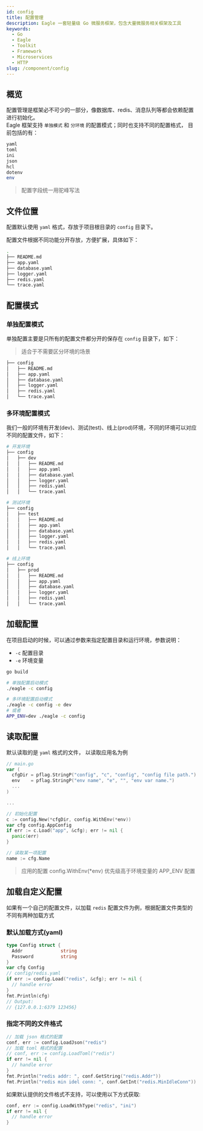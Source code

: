 ```yaml
---
id: config
title: 配置管理
description: Eagle 一套轻量级 Go 微服务框架，包含大量微服务相关框架及工具
keywords:
  - Go
  - Eagle
  - Toolkit
  - Framework
  - Microservices
  - HTTP
slug: /component/config
---
```


## 概览

配置管理是框架必不可少的一部分，像数据库、redis、消息队列等都会依赖配置进行初始化。  
Eagle 框架支持 `单独模式` 和 `分环境` 的配置模式；同时也支持不同的配置格式，
目前包括的有：

```bash
yaml
toml
ini
json
hcl
dotenv
env
```

> 配置字段统一用驼峰写法

## 文件位置

配置默认使用 `yaml` 格式，存放于项目根目录的 `config` 目录下。

配置文件根据不同功能分开存放，方便扩展，具体如下：

```bash
.
├── README.md
├── app.yaml
├── database.yaml
├── logger.yaml
├── redis.yaml
└── trace.yaml

```

## 配置模式

### 单独配置模式

单独配置主要是只所有的配置文件都分开的保存在 `config` 目录下，如下：

> 适合于不需要区分环境的场景

```bash
├── config
│   ├── README.md
│   ├── app.yaml
│   ├── database.yaml
│   ├── logger.yaml
│   ├── redis.yaml
│   └── trace.yaml
```

### 多环境配置模式

我们一般的环境有开发(dev)、测试(test)、线上(prod)环境，不同的环境可以对应不同的配置文件，如下：

```bash
# 开发环境
├── config
│   ├── dev
│   │   ├── README.md
│   │   ├── app.yaml
│   │   ├── database.yaml
│   │   ├── logger.yaml
│   │   ├── redis.yaml
│   │   └── trace.yaml

# 测试环境
├── config
│   ├── test
│   │   ├── README.md
│   │   ├── app.yaml
│   │   ├── database.yaml
│   │   ├── logger.yaml
│   │   ├── redis.yaml
│   │   └── trace.yaml

# 线上环境
├── config
│   ├── prod
│   │   ├── README.md
│   │   ├── app.yaml
│   │   ├── database.yaml
│   │   ├── logger.yaml
│   │   ├── redis.yaml
│   │   └── trace.yaml
```

## 加载配置

在项目启动的时候，可以通过参数来指定配置目录和运行环境，参数说明：

- `-c` 配置目录
- `-e` 环境变量

```bash
go build

# 单独配置启动模式
./eagle -c config

# 多环境配置启动模式
./eagle -c config -e dev
# 或者
APP_ENV=dev ./eagle -c config
```

## 读取配置

默认读取的是 `yaml` 格式的文件， 以读取应用名为例

```go
// main.go
var (
  cfgDir = pflag.StringP("config", "c", "config", "config file path.")
  env    = pflag.StringP("env name", "e", "", "env var name.")
  ...
)

...

// 初始化配置
c := config.New(*cfgDir, config.WithEnv(*env))
var cfg config.AppConfig
if err := c.Load("app", &cfg); err != nil {
  panic(err)
}

// 读取某一项配置
name := cfg.Name
```

> 应用的配置 config.WithEnv(*env) 优先级高于环境变量的 APP_ENV 配置


## 加载自定义配置

如果有一个自己的配置文件，以加载 `redis` 配置文件为例，根据配置文件类型的不同有两种加载方式

### 默认加载方式(yaml)

```go
type Config struct {
  Addr              string
  Password          string
}
var cfg Config
// config/redis.yaml
if err := config.Load("redis", &cfg); err != nil {
  // handle error
}
fmt.Println(cfg)
// Output:
// {127.0.0.1:6379 123456}
```

### 指定不同的文件格式

```go
// 加载 json 格式的配置
conf, err := config.LoadJson("redis")
// 加载 toml 格式的配置
// conf, err := config.LoadToml("redis")
if err != nil {
  // handle error
}
fmt.Println("redis addr: ", conf.GetString("redis.Addr"))
fmt.Println("redis min idel conn: ", conf.GetInt("redis.MinIdleConn"))
```

如果默认提供的文件格式不支持，可以使用以下方式获取:

```go
conf, err := config.LoadWithType("redis", "ini")
if err != nil {
  // handle error
}
```
